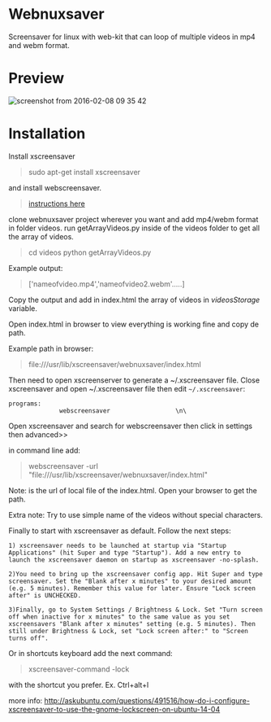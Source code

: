 # Webnuxsaver
Screensaver for linux with web-kit that can loop of multiple videos in mp4 and webm format.

# Preview
![screenshot from 2016-02-08 09 35 42](https://cloud.githubusercontent.com/assets/4847289/12890026/5ebe4064-ce47-11e5-9367-c97e9b0b9e7b.png)



# Installation

Install xscreensaver
> sudo apt-get install xscreensaver

and install webscreensaver.

> [instructions here](https://github.com/lmartinking/webscreensaver)

clone webnuxsaver project wherever you want and add mp4/webm format in folder videos.
run getArrayVideos.py inside of the videos folder to get all the array of videos.

> cd videos 
> python getArrayVideos.py

Example output:
> ['nameofvideo.mp4','nameofvideo2.webm'.....]

Copy the output and add in index.html  the array of videos in *videosStorage* variable.

Open index.html in browser to view everything is working fine and copy de path.

Example path in browser:
> file:///usr/lib/xscreensaver/webnuxsaver/index.html

Then need to open xscreenserver to generate a ~/.xscreensaver file.
Close xscreensaver and open ~/.xscreensaver file
then edit `~/.xscreensaver`:

    programs:
                  webscreensaver                  \n\

Open xscreensaver and search for webscreensaver then click in settings then advanced>>

in command line add:
> webscreensaver -url "file:///usr/lib/xscreensaver/webnuxsaver/index.html"

Note: is the url of local file of the index.html. Open your browser to get the path.

Extra note: Try to use simple name of the videos without special characters.


Finally to start with xscreensaver as default.
Follow the next steps:


    1) xscreensaver needs to be launched at startup via "Startup Applications" (hit Super and type "Startup"). Add a new entry to launch the xscreensaver daemon on startup as xscreensaver -no-splash.

    2)You need to bring up the xscreensaver config app. Hit Super and type screensaver. Set the "Blank after x minutes" to your desired amount (e.g. 5 minutes). Remember this value for later. Ensure "Lock screen after" is UNCHECKED.

    3)Finally, go to System Settings / Brightness & Lock. Set "Turn screen off when inactive for x minutes" to the same value as you set xscreensavers "Blank after x minutes" setting (e.g. 5 minutes). Then still under Brightness & Lock, set "Lock screen after:" to "Screen turns off".

Or in shortcuts keyboard add the next command:

> xscreensaver-command -lock 

with the shortcut you prefer. Ex. Ctrl+alt+l

more info: http://askubuntu.com/questions/491516/how-do-i-configure-xscreensaver-to-use-the-gnome-lockscreen-on-ubuntu-14-04
